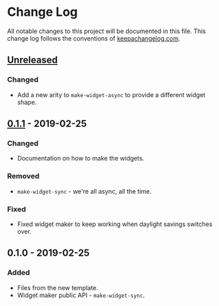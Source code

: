 # Change Log
All notable changes to this project will be documented in this file. This change log follows the conventions of [keepachangelog.com](http://keepachangelog.com/).

## [Unreleased]
### Changed
- Add a new arity to `make-widget-async` to provide a different widget shape.

## [0.1.1] - 2019-02-25
### Changed
- Documentation on how to make the widgets.

### Removed
- `make-widget-sync` - we're all async, all the time.

### Fixed
- Fixed widget maker to keep working when daylight savings switches over.

## 0.1.0 - 2019-02-25
### Added
- Files from the new template.
- Widget maker public API - `make-widget-sync`.

[Unreleased]: https://github.com/your-name/tz/compare/0.1.1...HEAD
[0.1.1]: https://github.com/your-name/tz/compare/0.1.0...0.1.1
